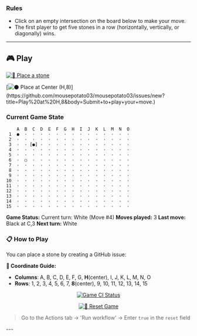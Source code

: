 ### Rules
- Click on an empty intersection on the board below to make your move.
- The first player to get five stones in a row (horizontally, vertically, or diagonally) wins.

---
## 🎮 Play
[![🎲 Place a stone](https://img.shields.io/badge/🎲_Play_a_Move-2196F3?style=for-the-badge&logoColor=white)](https://github.com/mousepotato03/mousepotato03/issues/new?title=Play%20at%20&body=Enter%20the%20coordinates%20you%20want%20in%20the%20title%20(e.g.%20Play%20at%20A,1))

[![⚫ Place at Center (H,8)](https://img.shields.io/badge/⚫_Play_at_Center_(H,8)-4CAF50?style=for-the-badge&logoColor=white)](https://github.com/mousepotato03/mousepotato03/issues/new?title=Play%20at%20H,8&body=Submit+to+play+your+move.)

### Current Game State

```
    A  B  C  D  E  F  G  H  I  J  K  L  M  N  O 
 1  ●  ·  ·  ·  ·  ·  ·  ·  ·  ·  ·  ·  ·  ·  · 
 2  ·  ·  ·  ·  ·  ·  ·  ·  ·  ·  ·  ·  ·  ·  · 
 3  ·  · [●] ·  ·  ·  ·  ·  ·  ·  ·  ·  ·  ·  · 
 4  ·  ·  ·  ·  ·  ·  ·  ·  ·  ·  ·  ·  ·  ·  · 
 5  ·  ·  ·  ·  ·  ·  ·  ·  ·  ·  ·  ·  ·  ·  · 
 6  ·  ○  ·  ·  ·  ·  ·  ·  ·  ·  ·  ·  ·  ·  · 
 7  ·  ·  ·  ·  ·  ·  ·  ·  ·  ·  ·  ·  ·  ·  · 
 8  ·  ·  ·  ·  ·  ·  ·  ·  ·  ·  ·  ·  ·  ·  · 
 9  ·  ·  ·  ·  ·  ·  ·  ·  ·  ·  ·  ·  ·  ·  · 
10  ·  ·  ·  ·  ·  ·  ·  ·  ·  ·  ·  ·  ·  ·  · 
11  ·  ·  ·  ·  ·  ·  ·  ·  ·  ·  ·  ·  ·  ·  · 
12  ·  ·  ·  ·  ·  ·  ·  ·  ·  ·  ·  ·  ·  ·  · 
13  ·  ·  ·  ·  ·  ·  ·  ·  ·  ·  ·  ·  ·  ·  · 
14  ·  ·  ·  ·  ·  ·  ·  ·  ·  ·  ·  ·  ·  ·  · 
15  ·  ·  ·  ·  ·  ·  ·  ·  ·  ·  ·  ·  ·  ·  · 
```

**Game Status:** Current turn: White (Move #4)
**Moves played:** 3
**Last move:** Black at C,3
**Next turn:** White

### 📋 How to Play
You can place a stone by creating a GitHub issue:

**📍 Coordinate Guide:**
- **Columns**: A, B, C, D, E, F, G, **H**(center), I, J, K, L, M, N, O  
- **Rows**: 1, 2, 3, 4, 5, 6, 7, **8**(center), 9, 10, 11, 12, 13, 14, 15

<p align="center">
    <a href="https://github.com/mousepotato03/mousepotato03/actions/workflows/omok_game.yml">
        <img src="https://github.com/mousepotato03/mousepotato03/actions/workflows/omok_game.yml/badge.svg" alt="Game CI Status"/>
    </a>
</p>

<div align="center">

[![🔄 Reset Game](https://img.shields.io/badge/🔄_Reset_Game-FF5722?style=for-the-badge&logoColor=white)](https://github.com/mousepotato03/mousepotato03/actions/workflows/omok_game.yml)

> Go to the Actions tab → 'Run workflow' → Enter `true` in the `reset` field
</div>
---